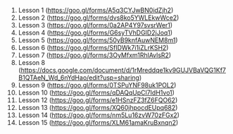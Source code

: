 1. Lesson 1 (https://goo.gl/forms/A5q3CYJwBN0idZjh2)
2. Lesson 2 (https://goo.gl/forms/dvs8ko5YWLEkwWce2)
3. Lesson 3 (https://goo.gl/forms/0a2AP4Y97svsrWer1)
4. Lesson 4 (https://goo.gl/forms/G6syTVhDGID2jJoq1)
5. Lesson 5 (https://goo.gl/forms/50yB9knfAuwNEM8m1)
6. Lesson 6 (https://goo.gl/forms/SfIDWk7i1iZLrKSH2)
7. Lesson 7 (https://goo.gl/forms/3OyMfxm1RhlAvlsR2)
8. Lesson 8 (https://docs.google.com/document/d/1rMreddqe1kv9GUJVBaVQG1Kf7B1QTAeN_Wd_6nYdHao/edit?usp=sharing)
9. Lesson 9 (https://goo.gl/forms/0TSPuYNF98uk1POL2)
10. Lesson 10 (https://goo.gl/forms/qDAQqUpCl7IdH1vo1)
11. Lesson 12 (https://goo.gl/forms/e1HSnzFZ3fZ6FQO62)
12. Lesson 13 (https://goo.gl/forms/XQ60jhpocdEUpq682)
13. Lesson 14 (https://goo.gl/forms/nm5Lu16zvW70zFGx2)
14. Lesson 15 (https://goo.gl/forms/XLM61amaKruBxnqn2)
